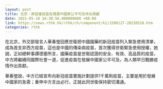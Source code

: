 ```yaml
---
layout: post
title: 北京：將促進疫苗在發展中國家公平可及作出貢獻
date: 2021-05-10 16:30:56.000000000 +08:00
link: https://news.rthk.hk/rthk/ch/component/k2/1590127-20210510.htm
categories: rthk
---
```


在北京，外交部發言人華春瑩回應世衛把中國國藥的新冠疫苗列入緊急使用清單，成為首支非西方疫苗，這也是中國的傳染病疫苗，首次獲得世衛緊急使用授權，她說，正如總幹事譚德塞所言，國藥疫苗是世衛認證的安全、有效、高品質的疫苗，中方將繼續同國際社會一道，促進疫苗在發展中國家公平可及，為人類早日戰勝疫情作出貢獻。

華春瑩說，中方已經宣布向新冠疫苗實施計劃提供1千萬劑疫苗，主要是用於發展中國家的急需；重申中方言出必行，正就此同世衛保持密切溝通。
